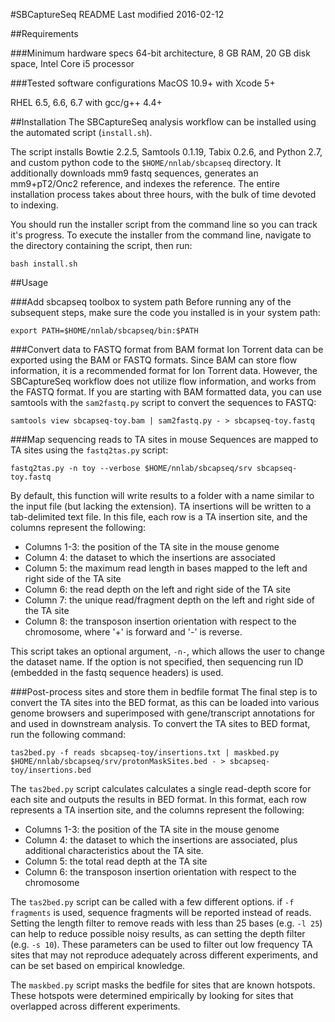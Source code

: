 
#SBCaptureSeq README
Last modified 2016-02-12

##Requirements

###Minimum hardware specs
64-bit architecture, 8 GB RAM, 20 GB disk space, Intel Core i5 processor

###Tested software configurations
MacOS 10.9+ with Xcode 5+

RHEL 6.5, 6.6, 6.7 with gcc/g++ 4.4+

##Installation
The SBCaptureSeq analysis workflow can be installed using the automated script (```install.sh```). 

The script installs Bowtie 2.2.5, Samtools 0.1.19, Tabix 0.2.6, and Python 2.7, and custom python code to the ```$HOME/nnlab/sbcapseq``` directory. It additionally downloads mm9 fastq sequences, generates an mm9+pT2/Onc2 reference, and indexes the reference. The entire installation process takes about three hours, with the bulk of time devoted to indexing. 

You should run the installer script from the command line so you can track it's progress. To execute the installer from the command line, navigate to the directory containing the script, then run:

```
bash install.sh
```

##Usage

###Add sbcapseq toolbox to system path
Before running any of the subsequent steps, make sure the code you installed is in your system path: 

```
export PATH=$HOME/nnlab/sbcapseq/bin:$PATH
```

###Convert data to FASTQ format from BAM format
Ion Torrent data can be exported using the BAM or FASTQ formats. Since BAM can store flow information, it is a recommended format for Ion Torrent data. However, the SBCaptureSeq workflow does not utilize flow information, and works from the FASTQ format. If you are starting with BAM formatted data, you can use samtools with the ```sam2fastq.py``` script to convert the sequences to FASTQ:

```
samtools view sbcapseq-toy.bam | sam2fastq.py - > sbcapseq-toy.fastq
```

###Map sequencing reads to TA sites in mouse
Sequences are mapped to TA sites using the ```fastq2tas.py``` script:

```
fastq2tas.py -n toy --verbose $HOME/nnlab/sbcapseq/srv sbcapseq-toy.fastq
```

By default, this function will write results to a folder with a name similar to the input file (but lacking the extension). TA insertions will be written to a tab-delimited text file. In this file, each row is a TA insertion site, and the columns represent the following: 

* Columns 1-3: the position of the TA site in the mouse genome 
* Column 4: the dataset to which the insertions are associated
* Column 5: the maximum read length in bases mapped to the left and right side of the TA site
* Column 6: the read depth on the left and right side of the TA site
* Column 7: the unique read/fragment depth on the left and right side of the TA site
* Column 8: the transposon insertion orientation with respect to the chromosome, where '+' is forward and '-' is reverse. 

This script takes an optional argument, ```-n-```, which allows the user to change the dataset name. If the option is not specified, then sequencing run ID (embedded in the fastq sequence headers) is used.

###Post-process sites and store them in bedfile format
The final step is to convert the TA sites into the BED format, as this can be loaded into various genome browsers and superimposed with gene/transcript annotations for and used in downstream analysis. To convert the TA sites to BED format, run the following command:

```
tas2bed.py -f reads sbcapseq-toy/insertions.txt | maskbed.py $HOME/nnlab/sbcapseq/srv/protonMaskSites.bed - > sbcapseq-toy/insertions.bed
```

The ```tas2bed.py``` script calculates calculates a single read-depth score for each site and outputs the results in BED format. In this format, each row represents a TA insertion site, and the columns represent the following:

* Columns 1-3: the position of the TA site in the mouse genome
* Column 4: the dataset to which the insertions are associated, plus additional characteristics about the TA site.
* Column 5: the total read depth at the TA site
* Column 6: the transposon insertion orientation with respect to the chromosome

The ```tas2bed.py``` script can be called with a few different options. if ```-f fragments``` is used, sequence fragments will be reported instead of reads. Setting the length filter to remove reads with less than 25 bases (e.g. ```-l 25```) can help to reduce possible noisy results, as can setting the depth filter (e.g. ```-s 10```). These parameters can be used to filter out low frequency TA sites that may not reproduce adequately across different experiments, and can be set based on empirical knowledge. 

The ```maskbed.py``` script masks the bedfile for sites that are known hotspots. These hotspots were determined empirically by looking for sites that overlapped across different experiments. 
